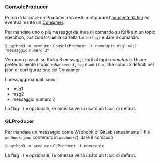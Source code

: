 ### ConsoleProducer

Prima di lanciare un Producer, dovresti configurare l'[ambiente Kafka](https://github.com/Vashy/AlphaSix/blob/e946305cef4878bb99da314acd95e61ffbdddee0/Butterfly/README.md) ed
eventualmente un [Consumer](https://github.com/Vashy/AlphaSix/blob/b6f3a176088e3b822261c5f0381d26017d351463/Butterfly/consumer/README.md).

Per mandare uno o più messaggi da linea di comando su Kafka in un topic specifico, posizionarsi nella cartella `Butterfly/` e dare il comando:

    $ python3 -m producer.ConsoleProducer -t nometopic msg1 msg2 "messaggio numero 3"

Verranno passati su Kafka 3 messaggi, tutti al topic *nometopic*. Usare preferibilmente i topic `enhancement`, `bug` o `wontfix`, che sono i 3 definiti nel json
di configurazione dei Consumer.

I messaggi mandati sono:
* msg1
* msg2
* messaggio numero 3

La flag `-t` è opzionale, se omessa verrà usato un topic di default.


### GLProducer

Per mandare un messaggio come Webhook di GitLab (attualmente il file `webhook.json` contenuto in `webhook/`), dare il comando

    $ python3 -m producer.GLProducer -t nometopic

La flag `-t` è opzionale, se omessa verrà usato un topic di default.
